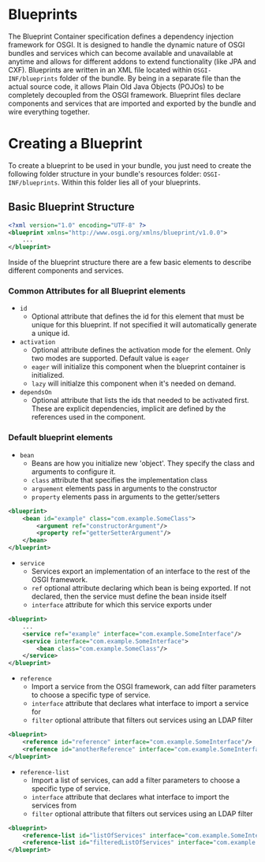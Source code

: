 # Blueprints
The Blueprint Container specification defines a dependency injection framework for OSGI. It is designed
to handle the dynamic nature of OSGI bundles and services which can become available and unavailable
at anytime and allows for different addons to extend functionality (like JPA and CXF). Blueprints are 
written in an XML file located within `OSGI-INF/blueprints` folder of the bundle. By being in a separate 
file than the actual source code, it allows Plain Old Java Objects (POJOs) to be completely decoupled 
from the OSGI framework. Blueprint files declare components and services that are imported and exported 
by the bundle and wire everything together.

# Creating a Blueprint
To create a blueprint to be used in your bundle, you just need to create the following folder structure
in your bundle's resources folder: `OSGI-INF/blueprints`. Within this folder lies all of your blueprints.

## Basic Blueprint Structure
```xml
<?xml version="1.0" encoding="UTF-8" ?>
<blueprint xmlns="http://www.osgi.org/xmlns/blueprint/v1.0.0">
    ...
</blueprint>
```

Inside of the blueprint structure there are a few basic elements to describe different components and
services.

### Common Attributes for all Blueprint elements
* `id`
    * Optional attribute that defines the id for this element that must be unique for this blueprint.
    If not specified it will automatically generate a unique id.
* `activation`
    * Optional attribute defines the activation mode for the element. Only two modes are supported.
    Default value is `eager`
    * `eager` will initialize this component when the blueprint container is initialized.
    * `lazy` will initialze this component when it's needed on demand.
* `dependsOn`
    * Optional attribute that lists the ids that needed to be activated first. These are explicit dependencies,
    implicit are defined by the references used in the component.

### Default blueprint elements
* `bean`
    * Beans are how you initialize new 'object'. They specify the class and arguments to configure it.
    * `class` attribute that specifies the implementation class
    * `arguement` elements pass in arguments to the constructor
    * `property` elements pass in arguments to the getter/setters
```xml
<blueprint>
    <bean id="example" class="com.example.SomeClass">
        <argument ref="constructorArgument"/>
        <property ref="getterSetterArgument"/>
    </bean>
</blueprint>
```
    
* `service`
    * Services export an implementation of an interface to the rest of the OSGI framework.
    * `ref` optional attribute declaring which bean is being exported. If not declared, then the service
    must define the bean inside itself
    * `interface` attribute for which this service exports under
```xml
<blueprint>
    ...
    <service ref="example" interface="com.example.SomeInterface"/>
    <service interface="com.example.SomeInterface">
        <bean class="com.example.SomeClass"/>
    </service> 
</blueprint>
```

* `reference`
    * Import a service from the OSGI framework, can add filter parameters to choose a specific type of service.
    * `interface` attribute that declares what interface to import a service for
    * `filter` optional attribute that filters out services using an LDAP filter
```xml
<blueprint>
    <reference id="reference" interface="com.example.SomeInterface"/>
    <reference id="anotherReference" interface="com.example.SomeInterface" filter="(someProperty=someValue)"/>
</blueprint>
```
    
* `reference-list`
    * Import a list of services, can add a filter parameters to choose a specific type of service.
    * `interface` attribute that declares what interface to import the services from
    * `filter` optional attribute that filters out services using an LDAP filter
```xml
<blueprint>
    <reference-list id="listOfServices" interface="com.example.SomeInterface"/>
    <reference-list id="filteredListOfServices" interface="com.example.SomeInterface" filter="(someProperty=someValue)"/>
</blueprint>
```